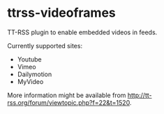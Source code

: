 ttrss-videoframes
=================

TT-RSS plugin to enable embedded videos in feeds.

Currently supported sites:
 * Youtube
 * Vimeo
 * Dailymotion
 * MyVideo


More information might be available from http://tt-rss.org/forum/viewtopic.php?f=22&t=1520.
